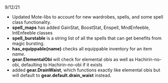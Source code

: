 9/12/21

* Updated Mote-libs to account for new wardrobes, spells, and some spell class functionality.
* **spell_maps** has added GainStat, BoostStat, Enspell, MndEnfeeble, IntEnfeeble classes
* **spell_burstable** is a string list of all the spells that can get benefits from magic bursting.
* **has_equippable(name)** checks all equippable inventory for an item *name*.
* **gear.ElementalObi** will check for elemental obis as well as Hachirin-no-obi, defaulting to Hachirin-no-obi if it exists
* added **gear.DrainWaist**, which functions exactly like elemental obis but will default to **gear.default.drain_waist** instead.

